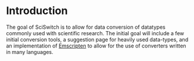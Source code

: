 Introduction
============

The goal of SciSwitch is to allow for data conversion of datatypes commonly used with scientific research. The initial goal will include a few initial conversion tools, a suggestion page for heavily used data-types, and an implementation of [Emscripten](https://github.com/kripken/emscripten) to allow for the use of converters written in many languages.